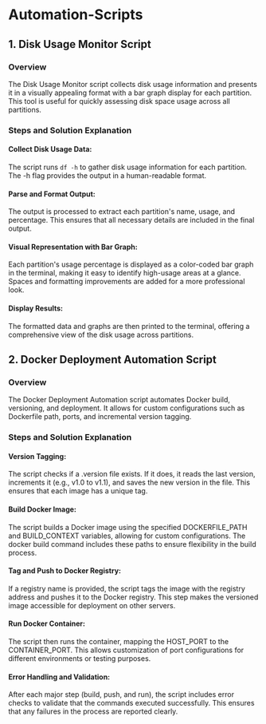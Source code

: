 # Automation-Scripts

## 1. Disk Usage Monitor Script
### Overview
The Disk Usage Monitor script collects disk usage information and presents it in a visually appealing format with a bar graph display for each partition. This tool is useful for quickly assessing disk space usage across all partitions.

### Steps and Solution Explanation
#### Collect Disk Usage Data: 
The script runs ```df -h``` to gather disk usage information for each partition. The -h flag provides the output in a human-readable format.

#### Parse and Format Output: 
The output is processed to extract each partition's name, usage, and percentage. This ensures that all necessary details are included in the final output.

#### Visual Representation with Bar Graph: 
Each partition's usage percentage is displayed as a color-coded bar graph in the terminal, making it easy to identify high-usage areas at a glance. Spaces and formatting improvements are added for a more professional look.

#### Display Results: 
The formatted data and graphs are then printed to the terminal, offering a comprehensive view of the disk usage across partitions.



## 2. Docker Deployment Automation Script
### Overview
The Docker Deployment Automation script automates Docker build, versioning, and deployment. It allows for custom configurations such as Dockerfile path, ports, and incremental version tagging.

### Steps and Solution Explanation
#### Version Tagging: 
The script checks if a .version file exists. If it does, it reads the last version, increments it (e.g., v1.0 to v1.1), and saves the new version in the file. This ensures that each image has a unique tag.


#### Build Docker Image: 
The script builds a Docker image using the specified DOCKERFILE_PATH and BUILD_CONTEXT variables, allowing for custom configurations. The docker build command includes these paths to ensure flexibility in the build process.

#### Tag and Push to Docker Registry: 
If a registry name is provided, the script tags the image with the registry address and pushes it to the Docker registry. This step makes the versioned image accessible for deployment on other servers.

#### Run Docker Container: 
The script then runs the container, mapping the HOST_PORT to the CONTAINER_PORT. This allows customization of port configurations for different environments or testing purposes.

#### Error Handling and Validation: 
After each major step (build, push, and run), the script includes error checks to validate that the commands executed successfully. This ensures that any failures in the process are reported clearly.
